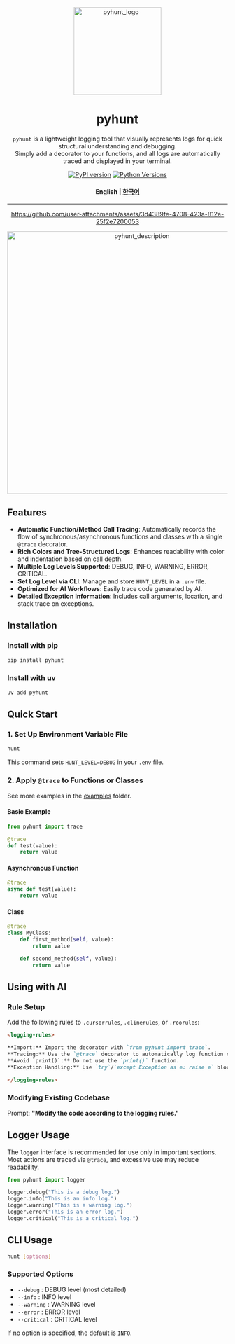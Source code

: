 <div align="center">

<img src="docs/logo.png" alt="pyhunt_logo" width="200"/>

# pyhunt

`pyhunt` is a lightweight logging tool that visually represents logs for quick structural understanding and debugging.  
Simply add a decorator to your functions, and all logs are automatically traced and displayed in your terminal.

[![PyPI version](https://img.shields.io/pypi/v/pyhunt.svg)](https://pypi.org/project/pyhunt/)
[![Python Versions](https://img.shields.io/pypi/pyversions/pyhunt.svg)](https://pypi.org/project/pyhunt/)

#### English | [한국어](/README_KR.md)

---

https://github.com/user-attachments/assets/3d4389fe-4708-423a-812e-25f2e7200053

<img src="docs/description.png" alt="pyhunt_description" width="600"/>

</div>

## Features

- **Automatic Function/Method Call Tracing**: Automatically records the flow of synchronous/asynchronous functions and classes with a single `@trace` decorator.
- **Rich Colors and Tree-Structured Logs**: Enhances readability with color and indentation based on call depth.
- **Multiple Log Levels Supported**: DEBUG, INFO, WARNING, ERROR, CRITICAL.
- **Set Log Level via CLI**: Manage and store `HUNT_LEVEL` in a `.env` file.
- **Optimized for AI Workflows**: Easily trace code generated by AI.
- **Detailed Exception Information**: Includes call arguments, location, and stack trace on exceptions.

## Installation

### Install with pip
```bash
pip install pyhunt
```

### Install with uv
```bash
uv add pyhunt
```

## Quick Start

### 1. Set Up Environment Variable File
```bash
hunt
```
This command sets `HUNT_LEVEL=DEBUG` in your `.env` file.

### 2. Apply `@trace` to Functions or Classes
See more examples in the [examples](https://github.com/pyhunt/pyhunt/tree/main/examples) folder.

#### Basic Example
```py
from pyhunt import trace

@trace
def test(value):
    return value
```

#### Asynchronous Function
```py
@trace
async def test(value):
    return value
```

#### Class
```py
@trace
class MyClass:
    def first_method(self, value):
        return value

    def second_method(self, value):
        return value
```

## Using with AI

### Rule Setup
Add the following rules to `.cursorrules`, `.clinerules`, or `.roorules`:

```md
<logging-rules>

**Import:** Import the decorator with `from pyhunt import trace`.
**Tracing:** Use the `@trace` decorator to automatically log function calls and execution times.
**Avoid `print()`:** Do not use the `print()` function.
**Exception Handling:** Use `try`/`except Exception as e: raise e` blocks to maintain traceback.

</logging-rules>
```

### Modifying Existing Codebase
Prompt: **"Modify the code according to the logging rules."**

## Logger Usage

The `logger` interface is recommended for use only in important sections.  
Most actions are traced via `@trace`, and excessive use may reduce readability.

```py
from pyhunt import logger

logger.debug("This is a debug log.")
logger.info("This is an info log.")
logger.warning("This is a warning log.")
logger.error("This is an error log.")
logger.critical("This is a critical log.")
```

## CLI Usage

```bash
hunt [options]
```

### Supported Options

- `--debug` : DEBUG level (most detailed)
- `--info` : INFO level
- `--warning` : WARNING level
- `--error` : ERROR level
- `--critical` : CRITICAL level

If no option is specified, the default is `INFO`.
